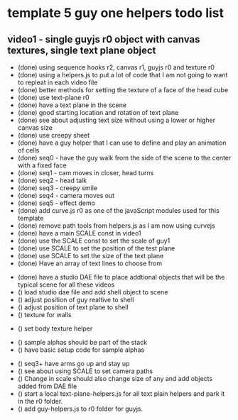 # template 5 guy one helpers todo list

## video1 - single guyjs r0 object with canvas textures, single text plane object
* (done) using sequence hooks r2, canvas r1, guyjs r0 and texture r0 
* (done) using a helpers.js to put a lot of code that I am not going to want to repleat in each video file
* (done) better methods for setting the texture of a face of the head cube
* (done) use text-plane r0
* (done) have a text plane in the scene
* (done) good starting location and rotation of text plane
* (done) see about adjusting text size without using a lower or higher canvas size
* (done) use creepy sheet
* (done) have a guy helper that I can use to define and play an animation of cells
* (done) seq0 - have the guy walk from the side of the scene to the center with a fixed face
* (done) seq1 - cam moves in closer, head turns
* (done) seq2 - head talk
* (done) seq3 - creepy smile
* (done) seq4 - camera moves out
* (done) seq5 - effect demo
* (done) add curve.js r0 as one of the javaScript modules used for this template
* (done) remove path tools from helpers.js as I am now using curvejs
* (done) have a main SCALE const in video1
* (done) use the SCALE const to set the scale of guy1
* (done) use SCALE to set the position of the test plane
* (done) use SCALE to set the size of the text plane
* (done) Have an array of text lines to choose from
<!-- WORLD OBJECTS -->
* (done) have a studio DAE file to place addtional objects that will be the typical scene for all these videos
* () load studio dae file and add shell object to scene
* () adjust position of guy realtive to shell
* () adjust position of text plane to shell
* () texture for walls
<!-- guy -->
* () set body texture helper
<!-- sample alphas -->
* () sample alphas should be part of the stack
* () have basic setup code for sample alphas
<!-- FINAL TOUCHES -->
* () seq3+ have arms go up and stay up
* () see about using SCALE to set camera paths
* () Change in scale should also change size of any and add objects added from DAE file
* () start a local text-plane-helpers.js for all text plain helpers and park it in the r0 folder.
* () add guy-helpers.js to r0 folder for guyjs.

